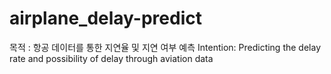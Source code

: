 # airplane_delay-predict
목적 : 항공 데이터를 통한 지연율 및 지연 여부 예측
Intention: Predicting the delay rate and possibility of delay through aviation data
